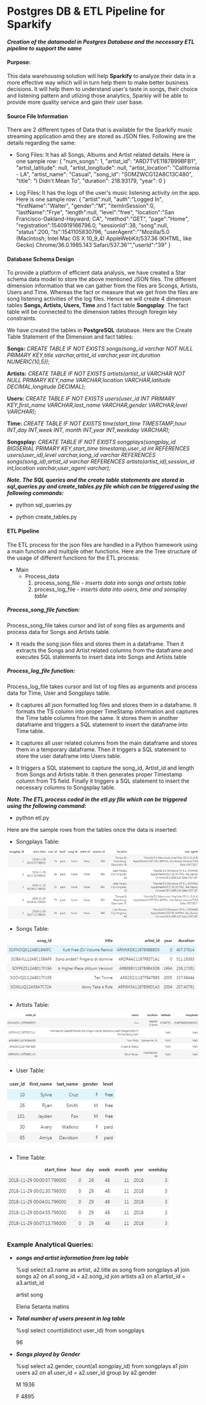 # Postgres DB & ETL Pipeline for Sparkify
#### *Creation of the datamodel in Postgres Database and the necessary ETL pipeline to support the same*


#### Purpose:
This data warehousing solution will help **Sparkify** to analyze their data in a more effective way which will in turn help them to make better business decisions. It will help them to understand user's taste in songs, their choice and listening pattern and utlizing those analytics, Sparkiy will be able to provide more quality service and gain their user base. 


#### Source File Information
There are 2 different types of Data that is available for the Sparkify music streaming application amd they are stored as JSON files. Following are the details regarding the same:

- Song Files: It has all Songs, Albums and Artist related details. Here is one sample row:
        {   "num_songs": 1, 
            "artist_id": "ARD7TVE1187B99BFB1", 
            "artist_latitude": null, 
            "artist_longitude": null, 
            "artist_location": "California - LA", 
            "artist_name": "Casual", 
            "song_id": "SOMZWCG12A8C13C480", 
            "title": "I Didn't Mean To", 
            "duration": 218.93179, 
            "year": 0
        }

- Log Files: It has the logs of the user's music listening activity on the app. Here is one sample row:
        {   "artist":null,
            "auth":"Logged In",
            "firstName":"Walter",
            "gender":"M",
            "itemInSession":0,
            "lastName":"Frye",
            "length":null,
            "level":"free",
            "location":"San Francisco-Oakland-Hayward, CA",
            "method":"GET",
            "page":"Home",
            "registration":1540919166796.0,
            "sessionId":38,
            "song":null,
            "status":200,
            "ts":1541105830796,
            "userAgent":"\"Mozilla\/5.0 (Macintosh; Intel Mac OS X 10_9_4) AppleWebKit\/537.36 (KHTML, like Gecko) Chrome\/36.0.1985.143 Safari\/537.36\"","userId":"39"
        }

#### Database Schema Design

To provide a platform of efficient data analysis, we have created a Star schema data model to store the above mentioned JSON files. The different dimension information that we can gather from the files are Scongs, Artists, Users and Time. Whereas the fact or measure that we get from the files are song listening activities of the log files. Hence we will create 4 dimenson tables **Songs, Artists, Users, Time** and 1 fact table **Songsplay**. The fact table will be connected to the dimension tables through foregin key constraints. 

We have created the tables in **PostgreSQL** database. Here are the Create Table Statement of the Dimension and fact tables:

**Songs:** *CREATE TABLE IF NOT EXISTS songs(song_id varchar NOT NULL PRIMARY KEY,title varchar,artist_id varchar,year int,duration NUMERIC(10,5));*

**Artists:** *CREATE TABLE IF NOT EXISTS artists(artist_id VARCHAR NOT NULL PRIMARY KEY,name VARCHAR,location VARCHAR,latitude DECIMAL,longitude DECIMAL);*

**Users:** *CREATE TABLE IF NOT EXISTS users(user_id INT PRIMARY KEY,first_name VARCHAR,last_name VARCHAR,gender VARCHAR,level VARCHAR);*

**Time:** *CREATE TABLE IF NOT EXISTS time(start_time TIMESTAMP,hour INT,day INT,week INT, month INT,year INT,weekday VARCHAR);*

**Songsplay:** *CREATE TABLE IF NOT EXISTS songplays(songplay_id BIGSERIAL PRIMARY KEY,start_time timestamp,user_id int REFERENCES users(user_id),level varchar,song_id varchar REFERENCES songs(song_id),artist_id varchar REFERENCES artists(artist_id),session_id int,location varchar,user_agent varchar);*

***Note. The SQL queries and the create table statements are stored in sql_queries.py and create_tables.py file which can be triggered using the following commands:***

- python sql_queries.py

- python create_tables.py


#### ETL Pipeline

The ETL process for the json files are handled in a Python framework using a main function and multiple other functions. Here are the Tree structure of the usage of different functions for the ETL process:

- Main
    - Process_data
        1. process_song_file - *inserts data into songs and artists table*
        2. process_log_file - *inserts data into users, time and sonsplay table*

##### Process_song_file function:
Process_song_file takes cursor and list of song files as arguments and process data for Songs and Artists table. 
- It reads the song json files and stores them in a dataframe. Then it extracts the Songs and Artist related columns from the dataframe and executes SQL statements to insert data into Songs and Artists table

##### Process_log_file function:
Process_log_file takes cursor and list of log files as arguments and process data for Time, User and Songplays table. 

- It captures all json formatted log files and stores them in a dataframe. It formats the TS column into proper TimeStamp information and captures the Time table columns from the same. It stores them in another dataframe and triggers a SQL statement to insert the dataframe into Time table. 
    
- It captures all user related columns from the main dataframe and stores them in a temporary dataframe. Then it triggers a SQL statement to store the user dataframe into Users table. 

- It triggers a SQL statement to capture the song_id, Artist_id and length from Songs and Artists table. It then generates proper Timestamp column from TS field. Finally it triggers a SQL statement to insert the necessary columns to Songsplay table.

***Note. The ETL process coded in the etl.py file which can be triggered using the following command:***

- python etl.py

Here are the sample rows from the tables once the data is inserted:

- Songplays Table:

![songplays_table](/assets/songplays.JPG)

- Songs Table:

![songs_table](/assets/songs.JPG)

- Artists Table:

![artists_table](/assets/artists.JPG)

- User Table:

![users_table](/assets/users.JPG)

- Time Table:

![time_table](/assets/time.JPG)

### Example Analytical Queries:

- ***songs and artist information from log table***

    %sql select a3.name as artist, a2.title as song from songplays a1 join songs a2 on a1.song_id = a2.song_id join artists a3 on a1.artist_id = a3.artist_id

    artist	song

    Elena	Setanta matins

- ***Total number of users present in log table***

    %sql select count(distinct user_id) from songplays

    96

- ***Songs played by Gender***

    %sql select a2.gender, count(a1.songplay_id) from songplays a1 join users a2 on a1.user_id = a2.user_id group by a2.gender

    M	1936

    F	4895
